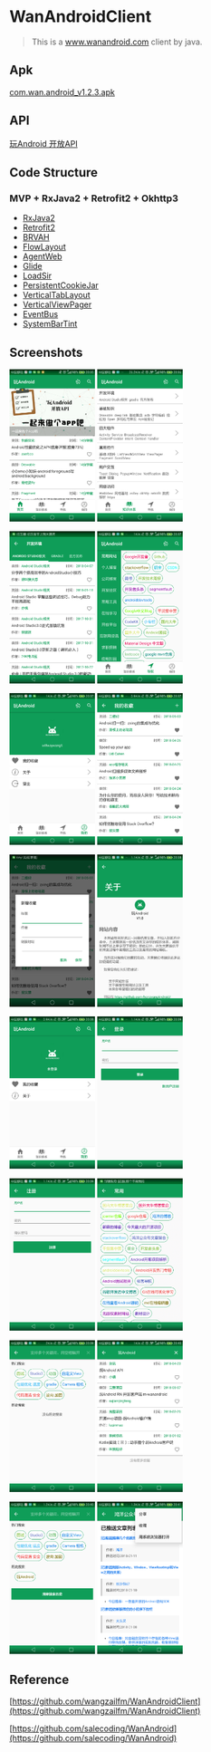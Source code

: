 # WanAndroidClient

> This is a www.wanandroid.com client by java.

## Apk


[com.wan.android_v1.2.3.apk](https://github.com/jhwsx/WanAndroidClient/blob/d81dbfe20bf7d55542b0aa61e3d9fa44360731e4/app/release/com.wan.android_v1.2.3.apk?raw=true)

## API

[玩Android 开放API](http://www.wanandroid.com/blog/show/2)

## Code Structure

### MVP + RxJava2 + Retrofit2 + Okhttp3

- [RxJava2](https://github.com/ReactiveX/RxJava)
- [Retrofit2](https://github.com/square/retrofit)
- [BRVAH](https://github.com/CymChad/BaseRecyclerViewAdapterHelper)
- [FlowLayout](https://github.com/hongyangAndroid/FlowLayout)
- [AgentWeb](https://github.com/Justson/AgentWeb)
- [Glide](https://github.com/bumptech/glide)
- [LoadSir](https://github.com/KingJA/LoadSir)
- [PersistentCookieJar](https://github.com/franmontiel/PersistentCookieJar)
- [VerticalTabLayout](https://github.com/qstumn/VerticalTabLayout)
- [VerticalViewPager](https://github.com/kaelaela/VerticalViewPager)
- [EventBus](https://github.com/greenrobot/EventBus)
- [SystemBarTint](https://github.com/jgilfelt/SystemBarTint)

## Screenshots

<img src="https://github.com/jhwsx/WanAndroidClient/blob/994b1e713ce21990c10c020a2db46e2c72f67521/screenshots/screenshort_01.png?raw=true" width="30%"/>	<img src="https://github.com/jhwsx/WanAndroidClient/blob/994b1e713ce21990c10c020a2db46e2c72f67521/screenshots/screenshort_02.png?raw=true" width="30%"/>

<img src="https://github.com/jhwsx/WanAndroidClient/blob/994b1e713ce21990c10c020a2db46e2c72f67521/screenshots/screenshort_03.png?raw=true" width="30%"/>	<img src="https://github.com/jhwsx/WanAndroidClient/blob/994b1e713ce21990c10c020a2db46e2c72f67521/screenshots/screenshort_04.png?raw=true" width="30%"/>

<img src="https://github.com/jhwsx/WanAndroidClient/blob/994b1e713ce21990c10c020a2db46e2c72f67521/screenshots/screenshort_05.png?raw=true" width="30%"/>	<img src="https://github.com/jhwsx/WanAndroidClient/blob/994b1e713ce21990c10c020a2db46e2c72f67521/screenshots/screenshort_06.png?raw=true" width="30%"/>

<img src="https://github.com/jhwsx/WanAndroidClient/blob/994b1e713ce21990c10c020a2db46e2c72f67521/screenshots/screenshort_07.png?raw=true" width="30%"/>	<img src="https://github.com/jhwsx/WanAndroidClient/blob/994b1e713ce21990c10c020a2db46e2c72f67521/screenshots/screenshort_08.png?raw=true" width="30%"/>

<img src="https://github.com/jhwsx/WanAndroidClient/blob/994b1e713ce21990c10c020a2db46e2c72f67521/screenshots/screenshort_09.png?raw=true" width="30%"/>	<img src="https://github.com/jhwsx/WanAndroidClient/blob/994b1e713ce21990c10c020a2db46e2c72f67521/screenshots/screenshort_10.png?raw=true" width="30%"/>

<img src="https://github.com/jhwsx/WanAndroidClient/blob/994b1e713ce21990c10c020a2db46e2c72f67521/screenshots/screenshort_11.png?raw=true" width="30%"/>	<img src="https://github.com/jhwsx/WanAndroidClient/blob/994b1e713ce21990c10c020a2db46e2c72f67521/screenshots/screenshort_12.png?raw=true" width="30%"/>

<img src="https://github.com/jhwsx/WanAndroidClient/blob/994b1e713ce21990c10c020a2db46e2c72f67521/screenshots/screenshort_13.png?raw=true" width="30%"/>	<img src="https://github.com/jhwsx/WanAndroidClient/blob/994b1e713ce21990c10c020a2db46e2c72f67521/screenshots/screenshort_14.png?raw=true" width="30%"/>

<img src="https://github.com/jhwsx/WanAndroidClient/blob/994b1e713ce21990c10c020a2db46e2c72f67521/screenshots/screenshort_15.png?raw=true" width="30%"/>	<img src="https://github.com/jhwsx/WanAndroidClient/blob/994b1e713ce21990c10c020a2db46e2c72f67521/screenshots/screenshort_16.png?raw=true" width="30%"/>
## Reference

[https://github.com/wangzailfm/WanAndroidClient](https://github.com/wangzailfm/WanAndroidClient)

[https://github.com/salecoding/WanAndroid](https://github.com/salecoding/WanAndroid)